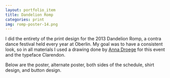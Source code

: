 ```yaml
---
layout: portfolio_item
title: Dandelion Romp
categories: print
img: romp-poster-14.png
---
```


I did the entirety of the print design for the 2013 Dandelion Romp, a contra dance festival held every year at Oberlin. My goal was to have a consistent look, so in all materials I used a drawing done by [Anna Droege](http://annadroege.tumblr.com/) for this event and the typeface Clarendon.

Below are the poster, alternate poster, both sides of the schedule, shirt design, and button design.

